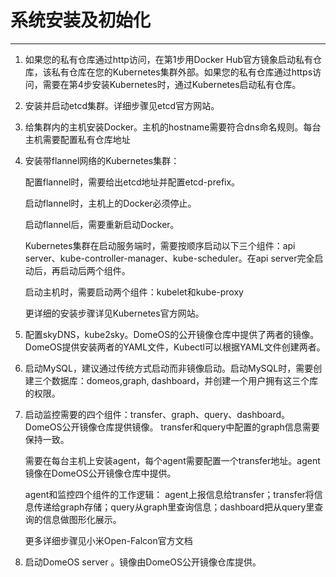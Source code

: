 # 系统安装及初始化
---
1. 如果您的私有仓库通过http访问，在第1步用Docker Hub官方镜象启动私有仓库，该私有仓库在您的Kubernetes集群外部。如果您的私有仓库通过https访问，需要在第4步安装Kubernetes时，通过Kubernetes启动私有仓库。

2. 安装并启动etcd集群。详细步骤见etcd官方网站。

3. 给集群内的主机安装Docker。主机的hostname需要符合dns命名规则。每台主机需要配置私有仓库地址

4. 安装带flannel网络的Kubernetes集群：

   配置flannel时，需要给出etcd地址并配置etcd-prefix。
   
   启动flannel时，主机上的Docker必须停止。
   
   启动flannel后，需要重新启动Docker。
   
   Kubernetes集群在启动服务端时，需要按顺序启动以下三个组件：api server、kube-controller-manager、kube-scheduler。在api server完全启动后，再启动后两个组件。      
   
   启动主机时，需要启动两个组件：kubelet和kube-proxy                            
   
   更详细的安装步骤详见Kubernetes官方网站。

4. 配置skyDNS，kube2sky。DomeOS的公开镜像仓库中提供了两者的镜像。DomeOS提供安装两者的YAML文件，Kubectl可以根据YAML文件创建两者。

5. 启动MySQL，建议通过传统方式启动而非镜像启动。启动MySQL时，需要创建三个数据库：domeos,graph, dashboard，并创建一个用户拥有这三个库的权限。


6. 启动监控需要的四个组件：transfer、graph、query、dashboard。DomeOS公开镜像仓库提供镜像。 transfer和query中配置的graph信息需要保持一致。

   需要在每台主机上安装agent，每个agent需要配置一个transfer地址。agent镜像在DomeOS公开镜像仓库中提供。
   
   agent和监控四个组件的工作逻辑：
   agent上报信息给transfer；transfer将信息传递给graph存储；query从graph里查询信息；dashboard把从query里查询的信息做图形化展示。
   
   更多详细步骤见小米Open-Falcon官方文档

7. 启动DomeOS server 。镜像由DomeOS公开镜像仓库提供。